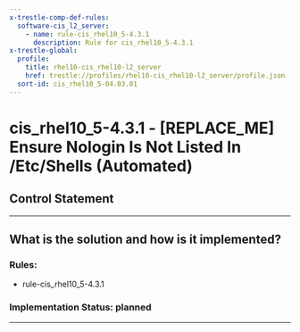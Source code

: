 ```yaml
---
x-trestle-comp-def-rules:
  software-cis_l2_server:
    - name: rule-cis_rhel10_5-4.3.1
      description: Rule for cis_rhel10_5-4.3.1
x-trestle-global:
  profile:
    title: rhel10-cis_rhel10-l2_server
    href: trestle://profiles/rhel10-cis_rhel10-l2_server/profile.json
  sort-id: cis_rhel10_5-04.03.01
---
```


# cis_rhel10_5-4.3.1 - \[REPLACE_ME\] Ensure Nologin Is Not Listed In /Etc/Shells (Automated)

## Control Statement

______________________________________________________________________

## What is the solution and how is it implemented?

<!-- For implementation status enter one of: implemented, partial, planned, alternative, not-applicable -->

<!-- Note that the list of rules under ### Rules: is read-only and changes will not be captured after assembly to JSON -->

<!-- Add control implementation description here for control: cis_rhel10_5-4.3.1 -->

### Rules:

  - rule-cis_rhel10_5-4.3.1

### Implementation Status: planned

______________________________________________________________________
